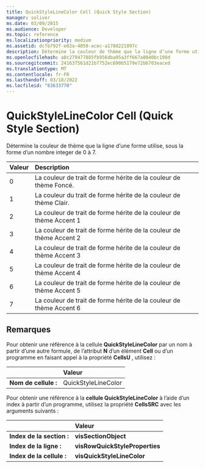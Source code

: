 ```yaml
---
title: QuickStyleLineColor Cell (Quick Style Section)
manager: soliver
ms.date: 03/09/2015
ms.audience: Developer
ms.topic: reference
ms.localizationpriority: medium
ms.assetid: dcfb792f-e02a-4059-acec-a178d221097c
description: Détermine la couleur de thème que la ligne d’une forme utilise, sous la forme d’un nombre integer de 0 à 7.
ms.openlocfilehash: a8c279477885fb956dba95a3ff667a8040bc198d
ms.sourcegitcommit: 241637561d21b7752ec690b5179e72b6703eaced
ms.translationtype: MT
ms.contentlocale: fr-FR
ms.lasthandoff: 03/18/2022
ms.locfileid: "63633770"
---
```

# <a name="quickstylelinecolor-cell-quick-style-section"></a>QuickStyleLineColor Cell (Quick Style Section)

Détermine la couleur de thème que la ligne d’une forme utilise, sous la forme d’un nombre integer de 0 à 7.
  
|Valeur  <br/> |Description  <br/> |
|:-----|:-----|
|0  <br/> |La couleur de trait de forme hérite de la couleur de thème Foncé. |
|1  <br/> |La couleur du trait de forme hérite de la couleur de thème Clair. |
|2  <br/> |La couleur de trait de forme hérite de la couleur de thème Accent 1  <br/> |
|3  <br/> |La couleur de trait de forme hérite de la couleur de thème Accent 2  <br/> |
|4  <br/> |La couleur de trait de forme hérite de la couleur de thème Accent 3  <br/> |
|5  <br/> |La couleur de trait de forme hérite de la couleur de thème Accent 4  <br/> |
|6   <br/> |La couleur de trait de forme hérite de la couleur de thème Accent 5  <br/> |
|7   <br/> |La couleur de trait de forme hérite de la couleur de thème Accent 6  <br/> |
   
## <a name="remarks"></a>Remarques

Pour obtenir une référence à la cellule **QuickStyleLineColor** par un nom à partir d’une autre formule, de l’attribut **N** d’un élément **Cell** ou d’un programme en faisant appel à la propriété **CellsU** , utilisez : 
  
||Valeur |
|:-----|:-----|
| **Nom de cellule :**  <br/> | QuickStyleLineColor  <br/> |
   
Pour obtenir une référence à la **cellule QuickStyleLineColor** à l’aide d’un index à partir d’un programme, utilisez la propriété **CellsSRC** avec les arguments suivants : 
  
||Valeur |
|:-----|:-----|
| **Index de la section :**  <br/> |**visSectionObject** <br/> |
| **Index de la ligne :**  <br/> |**visRowQuickStyleProperties** <br/> |
| **Index de la cellule :**  <br/> |**visQuickStyleLineColor** <br/> |
   

